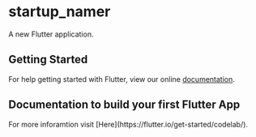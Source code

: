 # startup_namer

A new Flutter application.

## Getting Started

For help getting started with Flutter, view our online
[documentation](https://flutter.io/).

<h2> Documentation to build your first Flutter App </h2>
<p>For more inforamtion visit [Here](https://flutter.io/get-started/codelab/).</p>

